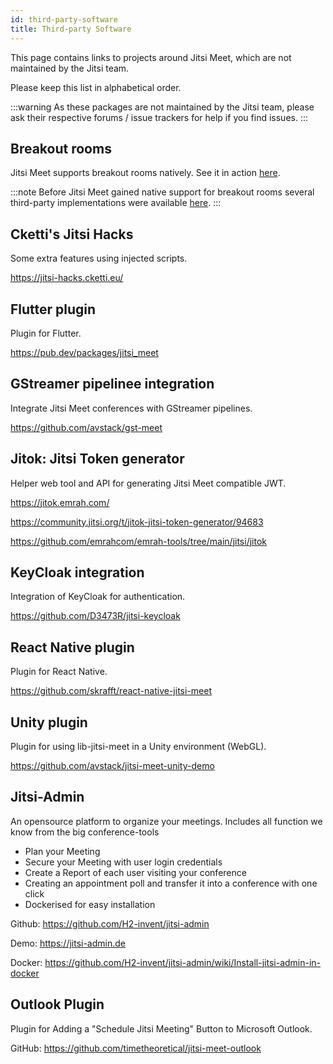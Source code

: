 ```yaml
---
id: third-party-software
title: Third-party Software
---
```


This page contains links to projects around Jitsi Meet, which are not maintained
by the Jitsi team.

Please keep this list in alphabetical order.

:::warning
As these packages are not maintained by the Jitsi team, please ask their respective forums / issue trackers for help if you find issues.
:::

## Breakout rooms

Jitsi Meet supports breakout rooms natively. See it in action [here](https://www.youtube.com/watch?v=ubYYZ0daw10).

:::note
Before Jitsi Meet gained native support for breakout rooms several third-party implementations were available [here](breakout-rooms).
:::

## Cketti's Jitsi Hacks

Some extra features using injected scripts.

https://jitsi-hacks.cketti.eu/

## Flutter plugin

Plugin for Flutter.

https://pub.dev/packages/jitsi_meet

## GStreamer pipelinee integration

Integrate Jitsi Meet conferences with GStreamer pipelines.

https://github.com/avstack/gst-meet

## Jitok: Jitsi Token generator

Helper web tool and API for generating Jitsi Meet compatible JWT.

https://jitok.emrah.com/

https://community.jitsi.org/t/jitok-jitsi-token-generator/94683

https://github.com/emrahcom/emrah-tools/tree/main/jitsi/jitok

## KeyCloak integration

Integration of KeyCloak for authentication.

https://github.com/D3473R/jitsi-keycloak

## React Native plugin

Plugin for React Native.

https://github.com/skrafft/react-native-jitsi-meet

## Unity plugin

Plugin for using lib-jitsi-meet in a Unity environment (WebGL).

https://github.com/avstack/jitsi-meet-unity-demo

## Jitsi-Admin

An opensource platform to organize your meetings. Includes all function we know from the big conference-tools
* Plan your Meeting
* Secure your Meeting with user login credentials
* Create a Report of each user visiting your conference
* Creating an appointment poll and transfer it into a conference with one click
* Dockerised for easy installation

Github: https://github.com/H2-invent/jitsi-admin

Demo: https://jitsi-admin.de

Docker: https://github.com/H2-invent/jitsi-admin/wiki/Install-jitsi-admin-in-docker


## Outlook Plugin 

Plugin for Adding a "Schedule Jitsi Meeting" Button to Microsoft Outlook.

GitHub: https://github.com/timetheoretical/jitsi-meet-outlook
